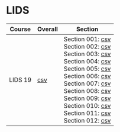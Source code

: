# LIDS

| Course | Overall | Section |
| ------ | ------- | ------- |
| LIDS 19 | [csv](https://github.com/UCSD-Historical-Enrollment-Data/2024Spring/blob/main/overall/LIDS%2019.csv) | Section 001: [csv](https://github.com/UCSD-Historical-Enrollment-Data/2024Spring/blob/main/section/LIDS%2019_001.csv)<br>Section 002: [csv](https://github.com/UCSD-Historical-Enrollment-Data/2024Spring/blob/main/section/LIDS%2019_002.csv)<br>Section 003: [csv](https://github.com/UCSD-Historical-Enrollment-Data/2024Spring/blob/main/section/LIDS%2019_003.csv)<br>Section 004: [csv](https://github.com/UCSD-Historical-Enrollment-Data/2024Spring/blob/main/section/LIDS%2019_004.csv)<br>Section 005: [csv](https://github.com/UCSD-Historical-Enrollment-Data/2024Spring/blob/main/section/LIDS%2019_005.csv)<br>Section 006: [csv](https://github.com/UCSD-Historical-Enrollment-Data/2024Spring/blob/main/section/LIDS%2019_006.csv)<br>Section 007: [csv](https://github.com/UCSD-Historical-Enrollment-Data/2024Spring/blob/main/section/LIDS%2019_007.csv)<br>Section 008: [csv](https://github.com/UCSD-Historical-Enrollment-Data/2024Spring/blob/main/section/LIDS%2019_008.csv)<br>Section 009: [csv](https://github.com/UCSD-Historical-Enrollment-Data/2024Spring/blob/main/section/LIDS%2019_009.csv)<br>Section 010: [csv](https://github.com/UCSD-Historical-Enrollment-Data/2024Spring/blob/main/section/LIDS%2019_010.csv)<br>Section 011: [csv](https://github.com/UCSD-Historical-Enrollment-Data/2024Spring/blob/main/section/LIDS%2019_011.csv)<br>Section 012: [csv](https://github.com/UCSD-Historical-Enrollment-Data/2024Spring/blob/main/section/LIDS%2019_012.csv) |
